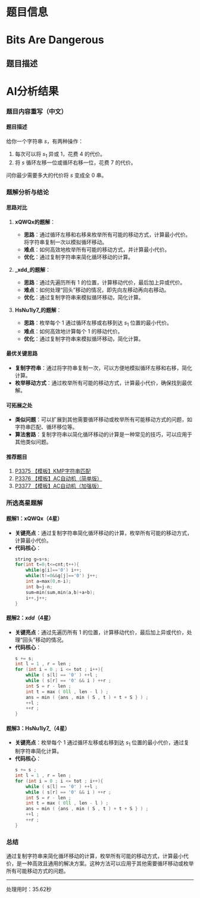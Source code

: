 # 题目信息

# Bits Are Dangerous

## 题目描述

[problemUrl]: https://atcoder.jp/contests/jag2015summer-day3/tasks/icpc2015summer_day3_b

# AI分析结果

### 题目内容重写（中文）

#### 题目描述

给你一个字符串 $s$，有两种操作：

1. 每次可以将 $s_1$ 异或 $1$，花费 $4$ 的代价。
2. 将 $s$ 循环左移一位或循环右移一位，花费 $7$ 的代价。

问你最少需要多大的代价将 $s$ 变成全 $0$ 串。

### 题解分析与结论

#### 思路对比

1. **xQWQx的题解**：
   - **思路**：通过循环左移和右移来枚举所有可能的移动方式，计算最小代价。将字符串复制一次以模拟循环移动。
   - **难点**：如何高效地枚举所有可能的移动方式，并计算最小代价。
   - **优化**：通过复制字符串来简化循环移动的计算。

2. **_xdd_的题解**：
   - **思路**：通过先遍历所有 $1$ 的位置，计算移动代价，最后加上异或代价。
   - **难点**：如何处理“回头”移动的情况，即先向左移动再向右移动。
   - **优化**：通过复制字符串来模拟循环移动，简化计算。

3. **HsNu1ly7_的题解**：
   - **思路**：枚举每个 $1$ 通过循环左移或右移到达 $s_1$ 位置的最小代价。
   - **难点**：如何高效地计算每个 $1$ 的移动代价。
   - **优化**：通过复制字符串来模拟循环移动，简化计算。

#### 最优关键思路

- **复制字符串**：通过将字符串复制一次，可以方便地模拟循环左移和右移，简化计算。
- **枚举移动方式**：通过枚举所有可能的移动方式，计算最小代价，确保找到最优解。

#### 可拓展之处

- **类似问题**：可以扩展到其他需要循环移动或枚举所有可能移动方式的问题，如字符串匹配、循环移位等。
- **算法套路**：复制字符串以简化循环移动的计算是一种常见的技巧，可以应用于其他类似问题。

#### 推荐题目

1. [P3375 【模板】KMP字符串匹配](https://www.luogu.com.cn/problem/P3375)
2. [P3376 【模板】AC自动机（简单版）](https://www.luogu.com.cn/problem/P3376)
3. [P3377 【模板】AC自动机（加强版）](https://www.luogu.com.cn/problem/P3377)

### 所选高星题解

#### 题解1：xQWQx（4星）

- **关键亮点**：通过复制字符串简化循环移动的计算，枚举所有可能的移动方式，计算最小代价。
- **代码核心**：
  ```cpp
  string g=s+s;
  for(int t=0;t<=cnt;t++){
      while(g[i]=='0') i++;
      while(t!=0&&g[j]=='0') j++;
      int a=max(0,n-i);
      int b=j-n;
      sum=min(sum,min(a,b)+a+b);
      i++,j++;
  }
  ```

#### 题解2：_xdd_（4星）

- **关键亮点**：通过先遍历所有 $1$ 的位置，计算移动代价，最后加上异或代价，处理“回头”移动的情况。
- **代码核心**：
  ```cpp
  s += s;
  int l = 1 , r = len ;
  for (int i = 0 ; i <= tot ; i++){
      while ( s[l] == '0' ) ++l ;
      while ( s[r] == '0' && i ) ++r ;
      int S = r - len ;
      int t = max ( 0ll , len - l ) ;
      ans = min ( {ans , min ( S , t ) + t + S } ) ;
      ++l ;
      ++r ;
  }
  ```

#### 题解3：HsNu1ly7_（4星）

- **关键亮点**：枚举每个 $1$ 通过循环左移或右移到达 $s_1$ 位置的最小代价，通过复制字符串简化计算。
- **代码核心**：
  ```cpp
  s += s ;
  int l = 1 , r = len ;
  for (int i = 0 ; i <= tot ; i++){
      while ( s[l] == '0' ) ++l ;
      while ( s[r] == '0' && i ) ++r ;
      int S = r - len ;
      int t = max ( 0ll , len - l ) ;
      ans = min ( {ans , min ( S , t ) + t + S } ) ;
      ++l ;
      ++r ;
  }
  ```

### 总结

通过复制字符串来简化循环移动的计算，枚举所有可能的移动方式，计算最小代价，是一种高效且通用的解决方案。这种方法可以应用于其他需要循环移动或枚举所有可能移动方式的问题。

---
处理用时：35.62秒